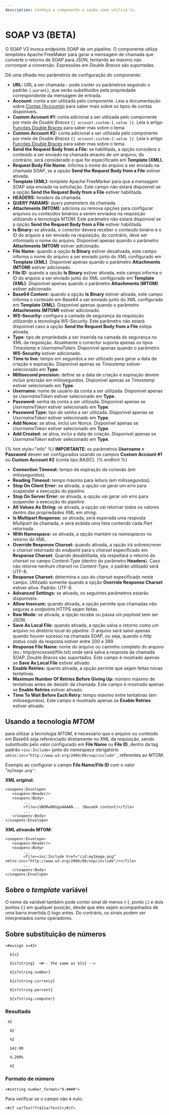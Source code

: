 ```yaml
---
description: Conheça o componente e saiba como utilizá-lo.
---
```


# SOAP V3 (BETA)

O SOAP V3 invoca endpoints SOAP de um pipeline. O componente utiliza _templates_ Apache FreeMaker para gerar a mensagem de chamada que converte o retorno de SOAP para JSON, tentando ao máximo não corromper a conversão. Expressões em _Double Braces_ são suportadas.

Dê uma olhada nos parâmetros de configuração do componente:

* **URL:** URL a ser chamada - pode conter os parâmetros seguindo o padrão `{:param1}`, que serão substituídos pela propriedade correspondente da mensagem de entrada.
* **Account:** conta a ser utilizada pelo componente. Leia a documentação sobre [Contas (Accounts)](https://docs.digibee.com/documentation/v/pt-br/configurations/contas-accounts) para saber mais sobre os tipos de contas disponíveis.
* **Custom Account #1:** conta adicional a ser utilizada pelo componente por meio de _Double Braces_ `{{ account.custom-1.value }}`. Leia o artigo [Funções Double Braces](../../build/funcoes-double-braces/#de-data) para saber mas sobre o tema.&#x20;
* **Custom Account #2:** conta adicional a ser utilizada pelo componente por meio de _Double Braces_ `{{ account.custom-2.value }}`. Leia o artigo [Funções Double Braces](../../build/funcoes-double-braces/#de-data) para saber mas sobre o tema.
* **Send the Request Body from a File:** se habilitada, a opção considera o conteúdo a ser enviado na chamada através de um arquivo; do contrário, será considerado o que for especificado em **Template (XML).**
* **Request Body File Name:** informa o nome do arquivo a ser enviado na chamada SOAP, se a opção **Send the Request Body from a File** estiver ativada.
* **Template (XML):** _template_ Apache FreeMarker para que a mensagem SOAP seja enviada na solicitação. Este campo não estará disponível se a opção **Send the Request Body from a File** estiver habilitada.
* **HEADERS:** _headers_ da chamada.
* **QUERY PARAMS:** _query parameters_ da chamada.
* ​​**Attachments (MTOM):** adiciona ou remova opções para configurar arquivos ou conteúdos binários a serem enviados na requisição utilizando a tecnologia _MTOM_. Este parâmetro não estará disponível se a opção **Send the Request Body from a File** estiver habilitada.
* **Is Binary:** se ativada, o conector deverá receber o conteúdo binário e o ID do arquivo a ser enviado na requisição, do contrário, deve ser informado o nome do arquivo. Disponível apenas quando o parâmetro **Attachments (MTOM)** estiver adicionado.
* **File Name:** quando a opção **Is Binary** estiver desativada, este campo informa o nome do arquivo a ser enviado junto do XML configurado em **Template (XML)**. Disponível apenas quando o parâmetro **Attachments (MTOM)** estiver adicionado.
* **File ID:** quando a opção **Is Binary** estiver ativada, este campo informa o ID do arquivo a ser enviado junto do XML configurado em **Template (XML)**. Disponível apenas quando o parâmetro **Attachments (MTOM)** estiver adicionado.
* **Base64 Content:** quando a opção **Is Binary** estiver ativada, este campo informa o conteúdo em Base64 a ser enviado junto do XML configurado em **Template (XML)**. Disponível apenas quando o parâmetro **Attachments (MTOM)** estiver adicionado.
* **WS-Security:** configura a camada de segurança da requisição utilizando a tecnologia WS-Security. Este parâmetro não estará disponível caso a opção **Send the Request Body from a File** esteja ativada.
* **Type**: tipo de propriedade a ser inserida na camada de segurança no XML da requisição. Atualmente o conector suporta apenas os tipos _Timestamp_ e _UsernameToken_. Disponível apenas quando o parâmetro **WS-Security** estiver adicionado.
* **Time to live:** tempo em segundos a ser utilizado para gerar a data de criação e expiração. Disponível apenas se _Timestamp_ estiver selecionado em **Type**.&#x20;
* **Millisecond precision:** define se a data de criação e expiração devem incluir precisão em milissegundos. Disponível apenas se _Timestamp_ estiver selecionado em **Type**.
* **Username:** nome de usuário da conta a ser utilizada. Disponível apenas se _UsernameToken_ estiver selecionado em **Type**.&#x20;
* **Password:** senha da conta a ser utilizada. Disponível apenas se _UsernameToken_ estiver selecionado em **Type**.
* **Password Type:** tipo de senha a ser utilizada. Disponível apenas se _UsernameToken_ estiver selecionado em **Type**.
* **Add Nonce:** se ativa, inclui um Nonce. Disponível apenas se _UsernameToken_ estiver selecionado em **Type**.
* **Add Created:** se ativa, inclui a data de criação. Disponível apenas se _UsernameToken_ estiver selecionado em **Type**.

{% hint style="info" %}
**IMPORTANTE**: os parâmetros **Username** e **Password** devem ser configurados usando os campos **Custom Account #1** ou **Custom Account #2** (conta tipo _BASIC_).
{% endhint %}

* **Connection Timeout:** tempo de expiração da conexão (em milissegundos).
* **Reading Timeout:** tempo máximo para leitura (em milissegundos).
* **Stop On Client Error:** se ativada, a opção vai gerar um erro para suspender a execução do _pipeline_.
* **Stop On Server Error:** se ativada, a opção vai gerar um erro para suspender a execução do _pipeline_.
* **All Values As String:** se ativada, a opção vai retornar todos os valores dentro das propriedades XML em _string_.
* **Is Multipart Response:** se ativada, será esperada uma resposta _Multipart_ da chamada, e será exibida uma lista contendo cada _Part_ retornada.
* **With Namespace:** se ativada, a opção mantém os _namespaces_ no retorno do XML.
* **Override Response Charset:** quando ativada, a opção irá sobrescrever o _charset_ retornado do _endpoint_ para o _charset_ especificado em **Response Charset**. Quando desabilitada, ela respeitará o retorno do _charset_ no campo _Content-Type_ (dentro do parâmetro **Headers**). Caso não retorne nenhum _charset_ no _Content-Type_, o padrão utilizado será UTF-8.
* **Response Charset:** determina o uso do _charset_ especificado neste campo. Utilizado somente quando a opção **Override Response Charset** estiver ativa. Padrão: UTF-8.
* **Advanced Settings:** se ativada, os seguintes parâmetros estarão disponíveis:
* **Allow Insecure:** quando ativada, a opção permite que chamadas não seguras a _endpoints_ HTTPS sejam feitas.
* **Raw Mode:** se ativada, a opção recebe ou passa um _payload_ sem ser JSON.
* **Save As Local File:** quando ativada, a opção salva o retorno como um arquivo no diretório local do _pipeline_. O arquivo será salvo apenas quando houver sucesso na chamada SOAP, ou seja, quando o _http status code_ da resposta estiver entre 200 e 399.
* **Response File Name:** nome do arquivo ou caminho completo do arquivo (ex.: tmp/processed/file.txt) onde será salva a resposta da chamada SOAP. _Double Braces_ são suportados. Este campo é mostrado apenas se **Save As Local File** estiver ativado.
* **Enable Retries:** quanto ativada, a opção permite que sejam feitas novas tentativas.
* **Maximum Number Of Retries Before Giving Up:** número máximo de tentativas antes de desistir da chamada. Este campo é mostrado apenas se **Enable Retries** estiver ativado.
* **Time To Wait Before Each Retry:** tempo máximo entre tentativas (em milissegundos). Este campo é mostrado apenas se **Enable Retries** estiver ativado.

## Usando a tecnologia _MTOM_

para utilizar a tecnologia _MTOM_, é necessário que o arquivo ou conteúdo em Base64 seja referenciado diretamente no XML da requisição, sendo substituído pelo valor configurado em **File Name** ou **File ID**, dentro da tag padrão `<inc:Include>` junto do _namespace_ obrigatório `xmlns:inc="http://www.w3.org/2004/08/xop/include"` , referentes ao _MTOM_.&#x20;

Exemplo ao configurar o campo **File Name/File ID** com o valor "`myImage.png"`:

**XML original:**

```
<soapenv:Envelope>
   <soapenv:Header/>
   <soapenv:Body>
        ...
        <file>iVBORw0KGgoAAAAN... (Base64 content)</file>
        ...
   </soapenv:Body>
</soapenv:Envelope>

```

**XML ativando MTOM:**

```
<soapenv:Envelope>
   <soapenv:Header/>
   <soapenv:Body>
        ...
        <file><inc:Include href="cid:myImage.png" xmlns:inc="http://www.w3.org/2004/08/xop/include"/></file>
        ...
   </soapenv:Body>
</soapenv:Envelope>

```

## Sobre o _template_ variável&#x20;

O nome da variável também pode conter sinal de menos (-), ponto (.) e dois pontos (:) em qualquer posição, desde que eles sejam acompanhados de uma barra invertida () logo antes. Do contrário, os sinais podem ser interpretados como operadores.

## Sobre substituição de números&#x20;

```
<#assign x=42>

  ${x}

  ${x?string}  <#-- the same as ${x} -->

  ${x?string.number}

  ${x?string.currency}

  ${x?string.percent}

  ${x?string.computer}

```

### Resultado&#x20;

```
 42

  42

  42

  $42.00

  4,200%

  42

```



### Formato de número&#x20;

```
<#setting number_format="0.####">
```

Para verificar se o campo não é nulo:&#x20;

```
<#if varTest??>${varTest}</#if>
```

